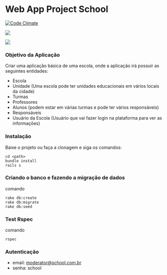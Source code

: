 # Web App Project School

[![Code Climate](https://codeclimate.com/github/raphael27atm/project-school/badges/gpa.svg)](https://codeclimate.com/github/raphael27atm/project-school)

![](http://secaoweb.com.br/wp-content/uploads/2017/08/login.png)

![](http://secaoweb.com.br/wp-content/uploads/2017/08/resume.png)

### Objetivo da Aplicação

Criar uma aplicação básica de uma escola, onde a aplicação irá possuir as seguintes entidades:

* Escola
* Unidade (Uma escola pode ter unidades educacionais em vários locais da cidade)
* Turmas
* Professores
* Alunos (podem estar em várias turmas e pode ter vários responsáveis)
* Responsáveis
* Usuário da Escola (Usuário que vai fazer login na plataforma para ver as informações)

### Instalação

Baixe o projeto ou faça a clonagem e siga os comandos:
```
cd <path>
bundle install
rails s
```

### Criando o banco e fazendo a migração de dados
comando
```
rake db:create
rake db:migrate
rake db:seed
```

### Test Rspec
comando
```
rspec
```
### Autenticação
* email: moderator@school.com.br
* senha: school
